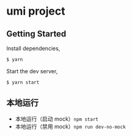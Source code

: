 <!--
 * @Author: your name
 * @Date: 2021-07-13 10:01:55
 * @LastEditTime: 2021-07-15 14:32:54
 * @LastEditors: your name
 * @Description: In User Settings Edit
 * @FilePath: \umiapp\README.md
-->
# umi project

## Getting Started

Install dependencies,

```bash
$ yarn
```

Start the dev server,

```bash
$ yarn start
```
## 本地运行

- 本地运行（启动 mock）`npm start`
- 本地运行（禁用 mock）`npm run dev-no-mock`
